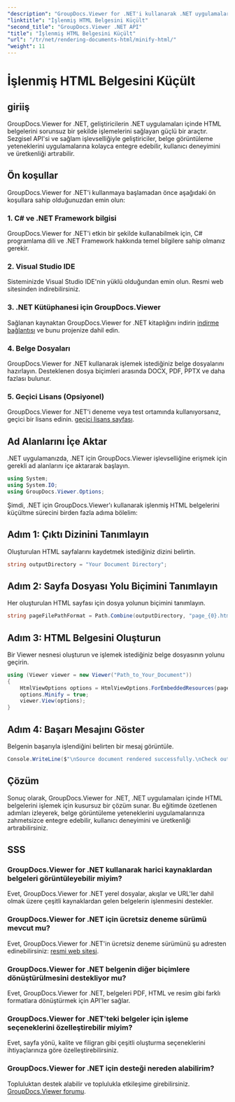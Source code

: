 ```yaml
---
"description": "GroupDocs.Viewer for .NET'i kullanarak .NET uygulamalarında HTML belgelerinin sorunsuz bir şekilde nasıl oluşturulacağını öğrenin."
"linktitle": "İşlenmiş HTML Belgesini Küçült"
"second_title": "GroupDocs.Viewer .NET API"
"title": "İşlenmiş HTML Belgesini Küçült"
"url": "/tr/net/rendering-documents-html/minify-html/"
"weight": 11
---
```


# İşlenmiş HTML Belgesini Küçült

## giriiş
GroupDocs.Viewer for .NET, geliştiricilerin .NET uygulamaları içinde HTML belgelerini sorunsuz bir şekilde işlemelerini sağlayan güçlü bir araçtır. Sezgisel API'si ve sağlam işlevselliğiyle geliştiriciler, belge görüntüleme yeteneklerini uygulamalarına kolayca entegre edebilir, kullanıcı deneyimini ve üretkenliği artırabilir.
## Ön koşullar
GroupDocs.Viewer for .NET'i kullanmaya başlamadan önce aşağıdaki ön koşullara sahip olduğunuzdan emin olun:
### 1. C# ve .NET Framework bilgisi
GroupDocs.Viewer for .NET'i etkin bir şekilde kullanabilmek için, C# programlama dili ve .NET Framework hakkında temel bilgilere sahip olmanız gerekir.
### 2. Visual Studio IDE
Sisteminizde Visual Studio IDE'nin yüklü olduğundan emin olun. Resmi web sitesinden indirebilirsiniz.
### 3. .NET Kütüphanesi için GroupDocs.Viewer
Sağlanan kaynaktan GroupDocs.Viewer for .NET kitaplığını indirin [indirme bağlantısı](https://releases.groupdocs.com/viewer/net/) ve bunu projenize dahil edin.
### 4. Belge Dosyaları
GroupDocs.Viewer for .NET kullanarak işlemek istediğiniz belge dosyalarını hazırlayın. Desteklenen dosya biçimleri arasında DOCX, PDF, PPTX ve daha fazlası bulunur.
### 5. Geçici Lisans (Opsiyonel)
GroupDocs.Viewer for .NET'i deneme veya test ortamında kullanıyorsanız, geçici bir lisans edinin. [geçici lisans sayfası](https://purchase.groupdocs.com/temporary-license/).

## Ad Alanlarını İçe Aktar
.NET uygulamanızda, .NET için GroupDocs.Viewer işlevselliğine erişmek için gerekli ad alanlarını içe aktararak başlayın.
```csharp
using System;
using System.IO;
using GroupDocs.Viewer.Options;
```

Şimdi, .NET için GroupDocs.Viewer'ı kullanarak işlenmiş HTML belgelerini küçültme sürecini birden fazla adıma bölelim:
## Adım 1: Çıktı Dizinini Tanımlayın
Oluşturulan HTML sayfalarını kaydetmek istediğiniz dizini belirtin.
```csharp
string outputDirectory = "Your Document Directory";
```
## Adım 2: Sayfa Dosyası Yolu Biçimini Tanımlayın
Her oluşturulan HTML sayfası için dosya yolunun biçimini tanımlayın.
```csharp
string pageFilePathFormat = Path.Combine(outputDirectory, "page_{0}.html");
```
## Adım 3: HTML Belgesini Oluşturun
Bir Viewer nesnesi oluşturun ve işlemek istediğiniz belge dosyasının yolunu geçirin.
```csharp
using (Viewer viewer = new Viewer("Path_to_Your_Document"))
{
    HtmlViewOptions options = HtmlViewOptions.ForEmbeddedResources(pageFilePathFormat);
    options.Minify = true;
    viewer.View(options);
}
```
## Adım 4: Başarı Mesajını Göster
Belgenin başarıyla işlendiğini belirten bir mesaj görüntüle.
```csharp
Console.WriteLine($"\nSource document rendered successfully.\nCheck output in {outputDirectory}.");
```

## Çözüm
Sonuç olarak, GroupDocs.Viewer for .NET, .NET uygulamaları içinde HTML belgelerini işlemek için kusursuz bir çözüm sunar. Bu eğitimde özetlenen adımları izleyerek, belge görüntüleme yeteneklerini uygulamalarınıza zahmetsizce entegre edebilir, kullanıcı deneyimini ve üretkenliği artırabilirsiniz.
## SSS
### GroupDocs.Viewer for .NET kullanarak harici kaynaklardan belgeleri görüntüleyebilir miyim?
Evet, GroupDocs.Viewer for .NET yerel dosyalar, akışlar ve URL'ler dahil olmak üzere çeşitli kaynaklardan gelen belgelerin işlenmesini destekler.
### GroupDocs.Viewer for .NET için ücretsiz deneme sürümü mevcut mu?
Evet, GroupDocs.Viewer for .NET'in ücretsiz deneme sürümünü şu adresten edinebilirsiniz: [resmi web sitesi](https://releases.groupdocs.com/).
### GroupDocs.Viewer for .NET belgenin diğer biçimlere dönüştürülmesini destekliyor mu?
Evet, GroupDocs.Viewer for .NET, belgeleri PDF, HTML ve resim gibi farklı formatlara dönüştürmek için API'ler sağlar.
### GroupDocs.Viewer for .NET'teki belgeler için işleme seçeneklerini özelleştirebilir miyim?
Evet, sayfa yönü, kalite ve filigran gibi çeşitli oluşturma seçeneklerini ihtiyaçlarınıza göre özelleştirebilirsiniz.
### GroupDocs.Viewer for .NET için desteği nereden alabilirim?
Topluluktan destek alabilir ve toplulukla etkileşime girebilirsiniz. [GroupDocs.Viewer forumu](https://forum.groupdocs.com/c/viewer/9).